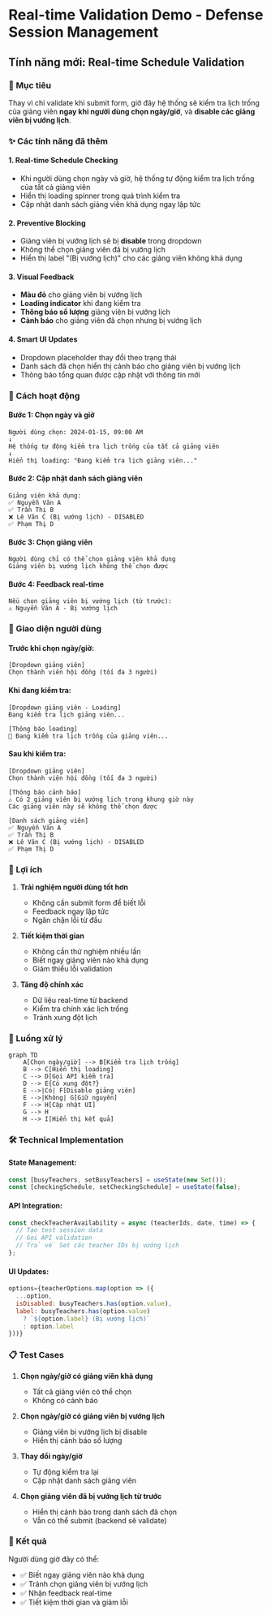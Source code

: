 # Real-time Validation Demo - Defense Session Management

## Tính năng mới: Real-time Schedule Validation

### 🎯 Mục tiêu

Thay vì chỉ validate khi submit form, giờ đây hệ thống sẽ kiểm tra lịch trống của giảng viên **ngay khi người dùng chọn ngày/giờ**, và **disable các giảng viên bị vướng lịch**.

### ✨ Các tính năng đã thêm

#### 1. **Real-time Schedule Checking**

- Khi người dùng chọn ngày và giờ, hệ thống tự động kiểm tra lịch trống của tất cả giảng viên
- Hiển thị loading spinner trong quá trình kiểm tra
- Cập nhật danh sách giảng viên khả dụng ngay lập tức

#### 2. **Preventive Blocking**

- Giảng viên bị vướng lịch sẽ bị **disable** trong dropdown
- Không thể chọn giảng viên đã bị vướng lịch
- Hiển thị label "(Bị vướng lịch)" cho các giảng viên không khả dụng

#### 3. **Visual Feedback**

- **Màu đỏ** cho giảng viên bị vướng lịch
- **Loading indicator** khi đang kiểm tra
- **Thông báo số lượng** giảng viên bị vướng lịch
- **Cảnh báo** cho giảng viên đã chọn nhưng bị vướng lịch

#### 4. **Smart UI Updates**

- Dropdown placeholder thay đổi theo trạng thái
- Danh sách đã chọn hiển thị cảnh báo cho giảng viên bị vướng lịch
- Thông báo tổng quan được cập nhật với thông tin mới

### 🔧 Cách hoạt động

#### Bước 1: Chọn ngày và giờ

```
Người dùng chọn: 2024-01-15, 09:00 AM
↓
Hệ thống tự động kiểm tra lịch trống của tất cả giảng viên
↓
Hiển thị loading: "Đang kiểm tra lịch giảng viên..."
```

#### Bước 2: Cập nhật danh sách giảng viên

```
Giảng viên khả dụng:
✅ Nguyễn Văn A
✅ Trần Thị B
❌ Lê Văn C (Bị vướng lịch) - DISABLED
✅ Phạm Thị D
```

#### Bước 3: Chọn giảng viên

```
Người dùng chỉ có thể chọn giảng viên khả dụng
Giảng viên bị vướng lịch không thể chọn được
```

#### Bước 4: Feedback real-time

```
Nếu chọn giảng viên bị vướng lịch (từ trước):
⚠️ Nguyễn Văn A - Bị vướng lịch
```

### 📱 Giao diện người dùng

#### Trước khi chọn ngày/giờ:

```
[Dropdown giảng viên]
Chọn thành viên hội đồng (tối đa 3 người)
```

#### Khi đang kiểm tra:

```
[Dropdown giảng viên - Loading]
Đang kiểm tra lịch giảng viên...

[Thông báo loading]
🔄 Đang kiểm tra lịch trống của giảng viên...
```

#### Sau khi kiểm tra:

```
[Dropdown giảng viên]
Chọn thành viên hội đồng (tối đa 3 người)

[Thông báo cảnh báo]
⚠️ Có 2 giảng viên bị vướng lịch trong khung giờ này
Các giảng viên này sẽ không thể chọn được

[Danh sách giảng viên]
✅ Nguyễn Văn A
✅ Trần Thị B
❌ Lê Văn C (Bị vướng lịch) - DISABLED
✅ Phạm Thị D
```

### 🚀 Lợi ích

1. **Trải nghiệm người dùng tốt hơn**

   - Không cần submit form để biết lỗi
   - Feedback ngay lập tức
   - Ngăn chặn lỗi từ đầu

2. **Tiết kiệm thời gian**

   - Không cần thử nghiệm nhiều lần
   - Biết ngay giảng viên nào khả dụng
   - Giảm thiểu lỗi validation

3. **Tăng độ chính xác**
   - Dữ liệu real-time từ backend
   - Kiểm tra chính xác lịch trống
   - Tránh xung đột lịch

### 🔄 Luồng xử lý

```mermaid
graph TD
    A[Chọn ngày/giờ] --> B[Kiểm tra lịch trống]
    B --> C[Hiển thị loading]
    C --> D[Gọi API kiểm tra]
    D --> E{Có xung đột?}
    E -->|Có| F[Disable giảng viên]
    E -->|Không| G[Giữ nguyên]
    F --> H[Cập nhật UI]
    G --> H
    H --> I[Hiển thị kết quả]
```

### 🛠️ Technical Implementation

#### State Management:

```javascript
const [busyTeachers, setBusyTeachers] = useState(new Set());
const [checkingSchedule, setCheckingSchedule] = useState(false);
```

#### API Integration:

```javascript
const checkTeacherAvailability = async (teacherIds, date, time) => {
  // Tạo test session data
  // Gọi API validation
  // Trả về Set các teacher IDs bị vướng lịch
};
```

#### UI Updates:

```javascript
options={teacherOptions.map(option => ({
  ...option,
  isDisabled: busyTeachers.has(option.value),
  label: busyTeachers.has(option.value)
    ? `${option.label} (Bị vướng lịch)`
    : option.label
}))}
```

### 📋 Test Cases

1. **Chọn ngày/giờ có giảng viên khả dụng**

   - Tất cả giảng viên có thể chọn
   - Không có cảnh báo

2. **Chọn ngày/giờ có giảng viên bị vướng lịch**

   - Giảng viên bị vướng lịch bị disable
   - Hiển thị cảnh báo số lượng

3. **Thay đổi ngày/giờ**

   - Tự động kiểm tra lại
   - Cập nhật danh sách giảng viên

4. **Chọn giảng viên đã bị vướng lịch từ trước**
   - Hiển thị cảnh báo trong danh sách đã chọn
   - Vẫn có thể submit (backend sẽ validate)

### 🎉 Kết quả

Người dùng giờ đây có thể:

- ✅ Biết ngay giảng viên nào khả dụng
- ✅ Tránh chọn giảng viên bị vướng lịch
- ✅ Nhận feedback real-time
- ✅ Tiết kiệm thời gian và giảm lỗi
